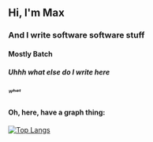 ## Hi, I'm Max
### And I write software software stuff
#### Mostly Batch
##### Uhhh what else do I write here
##### ᵂʰᵃᵗ
###
#### Oh, here, have a graph thing:
[![Top Langs](https://github-readme-stats.vercel.app/api/top-langs/?username=Maxwell-Fisher&layout=donut&theme=panda&count_private=true&langs_count=16)](https://github.com/anuraghazra/github-readme-stats)
